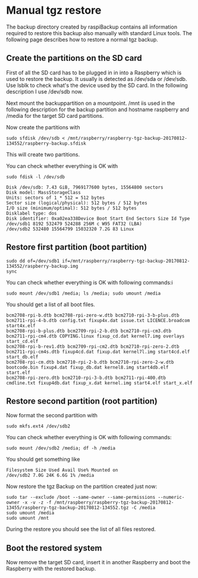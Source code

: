 # Manual tgz restore

The backup directory created by raspiBackup contains all information required to restore
this backup also manually with standard Linux tools. The following page describes how to restore a normal tgz backup.

## Create the partitions on the SD card

First of all the SD card has to be plugged in in into a Raspberry which is used to restore the
backup. It usually is detected as /dev/sda or /dev/sdb. Use lsblk to check what's the device
used by the  SD card. In the following description I use /dev/sdb now.

Next mount the backuppartition on a mountpoint. /mnt iis used in the following description for the backup partition
and hostname raspberry and /media for the target SD card partitions.

Now create the partitions with
```
sudo sfdisk /dev/sdb < /mnt/raspberry/raspberry-tgz-backup-20170812-134552/raspberry-backup.sfdisk
```
This will create two partitions.

You can check whether everything is OK with
```
sudo fdisk -l /dev/sdb

Disk /dev/sdb: 7.43 GiB, 7969177600 bytes, 15564800 sectors
Disk model: MassStorageClass
Units: sectors of 1 * 512 = 512 bytes
Sector size (logical/physical): 512 bytes / 512 bytes
I/O size (minimum/optimal): 512 bytes / 512 bytes
Disklabel type: dos
Disk identifier: 0xa02ea338Device Boot Start End Sectors Size Id Type
/dev/sdb1 8192 532479 524288 256M c W95 FAT32 (LBA)
/dev/sdb2 532480 15564799 15032320 7.2G 83 Linux
```

## Restore first partition (boot partition)

```
sudo dd of=/dev/sdb1 if=/mnt/raspberry/raspberry-tgz-backup-20170812-134552/raspberry-backup.img
sync
```

You can check whether everything is OK with following commands:i
```
sudo mount /dev/sdb1 /media; ls /media; sudo umount /media
```

You should get a list of all boot files.
```
bcm2708-rpi-b.dtb bcm2708-rpi-zero-w.dtb bcm2710-rpi-3-b-plus.dtb bcm2711-rpi-4-b.dtb config.txt fixup4x.dat issue.txt LICENCE.broadcom start4x.elf
bcm2708-rpi-b-plus.dtb bcm2709-rpi-2-b.dtb bcm2710-rpi-cm3.dtb bcm2711-rpi-cm4.dtb COPYING.linux fixup_cd.dat kernel7.img overlays start_cd.elf
bcm2708-rpi-b-rev1.dtb bcm2709-rpi-cm2.dtb bcm2710-rpi-zero-2.dtb bcm2711-rpi-cm4s.dtb fixup4cd.dat fixup.dat kernel7l.img start4cd.elf start_db.elf
bcm2708-rpi-cm.dtb bcm2710-rpi-2-b.dtb bcm2710-rpi-zero-2-w.dtb bootcode.bin fixup4.dat fixup_db.dat kernel8.img start4db.elf start.elf
bcm2708-rpi-zero.dtb bcm2710-rpi-3-b.dtb bcm2711-rpi-400.dtb cmdline.txt fixup4db.dat fixup_x.dat kernel.img start4.elf start_x.elf
```

## Restore second partition (root partition)

Now format the second partition with
```
sudo mkfs.ext4 /dev/sdb2
```

You can check whether everything is OK with following commands:
```
sudo mount /dev/sdb2 /media; df -h /media
```

You should get something like
```
Filesystem Size Used Avail Use% Mounted on
/dev/sdb2 7.0G 24K 6.6G 1% /media
```

Now restore the tgz Backup on the partition created just now:

```
sudo tar --exclude /boot --same-owner --same-permissions --numeric-owner -x -v -z -f /mnt/raspberry/raspberry-tgz-backup-20170812-13455/raspberry-tgz-backup-20170812-134552.tgz -C /media
sudo umount /media
sudo umount /mnt
```

During the restore you should see the list of all files restored.

## Boot the restored system

Now remove the target SD card, insert it in another Raspberry and boot the Raspberry with the restored backup.

[.status]: rst
[.source]: https://www.linux-tips-and-tricks.de/en/raspibackupcategorye/646-raspibackup-manual-restore-of-a-tgz-backup
[.status]: todo "Link de entry to en"

